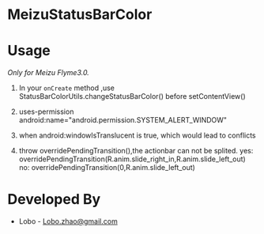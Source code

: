 MeizuStatusBarColor
==========================

Usage
=====

*Only for Meizu Flyme3.0.*

  1. In your `onCreate` method ,use StatusBarColorUtils.changeStatusBarColor()
        before setContentView()
        
  2. uses-permission android:name="android.permission.SYSTEM_ALERT_WINDOW"
    
  3. when android:windowIsTranslucent is true, which would lead to conflicts

  4. throw overridePendingTransition(),the actionbar can not be splited.
		yes:
        overridePendingTransition(R.anim.slide_right_in,R.anim.slide_left_out)
        no:
        overridePendingTransition(0,R.anim.slide_left_out)


Developed By
============

 * Lobo - <Lobo.zhao@gmail.com>
